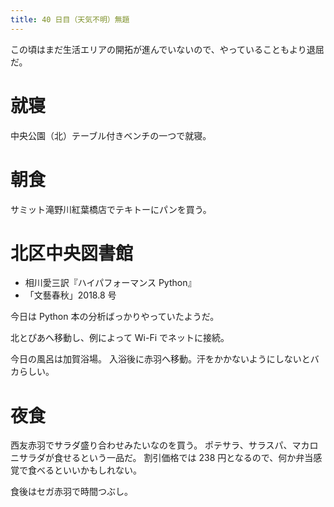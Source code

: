 ```yaml
---
title: 40 日目（天気不明）無題
---
```


この頃はまだ生活エリアの開拓が進んでいないので、やっていることもより退屈だ。

# 就寝

中央公園（北）テーブル付きベンチの一つで就寝。

# 朝食

サミット滝野川紅葉橋店でテキトーにパンを買う。

# 北区中央図書館

* 相川愛三訳『ハイパフォーマンス Python』
* 「文藝春秋」2018.8 号

今日は Python 本の分析ばっかりやっていたようだ。

北とぴあへ移動し、例によって Wi-Fi でネットに接続。

今日の風呂は加賀浴場。
入浴後に赤羽へ移動。汗をかかないようにしないとバカらしい。

# 夜食

西友赤羽でサラダ盛り合わせみたいなのを買う。
ポテサラ、サラスパ、マカロニサラダが食せるという一品だ。
割引価格では 238 円となるので、何か弁当感覚で食べるといいかもしれない。

食後はセガ赤羽で時間つぶし。
